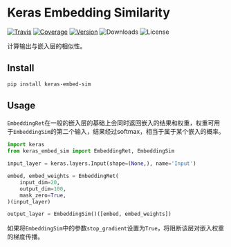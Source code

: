 # Keras Embedding Similarity

[![Travis](https://travis-ci.org/CyberZHG/keras-embed-sim.svg)](https://travis-ci.org/CyberZHG/keras-embed-sim)
[![Coverage](https://coveralls.io/repos/github/CyberZHG/keras-embed-sim/badge.svg?branch=master)](https://coveralls.io/github/CyberZHG/keras-embed-sim)
[![Version](https://img.shields.io/pypi/v/keras-embed-sim.svg)](https://pypi.org/project/keras-embed-sim/)
![Downloads](https://img.shields.io/pypi/dm/keras-embed-sim.svg)
![License](https://img.shields.io/pypi/l/keras-embed-sim.svg)

计算输出与嵌入层的相似性。

## Install

```bash
pip install keras-embed-sim
```

## Usage

`EmbeddingRet`在一般的嵌入层的基础上会同时返回嵌入的结果和权重，权重可用于`EmbeddingSim`的第二个输入，结果经过softmax，相当于属于某个嵌入的概率。

```python
import keras
from keras_embed_sim import EmbeddingRet, EmbeddingSim

input_layer = keras.layers.Input(shape=(None,), name='Input')

embed, embed_weights = EmbeddingRet(
    input_dim=20,
    output_dim=100,
    mask_zero=True,
)(input_layer)

output_layer = EmbeddingSim()([embed, embed_weights])
```

如果将`EmbeddingSim`中的参数`stop_gradient`设置为`True`，将阻断该层对嵌入权重的梯度传播。
